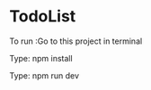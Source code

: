 # T o d o L i s t 

   To run :Go to this project in terminal     

   Type: npm install     

   Type: npm run dev   
